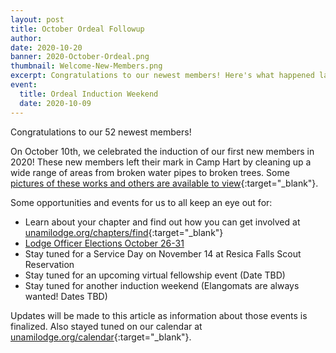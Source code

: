 ```yaml
---
layout: post
title: October Ordeal Followup
author:
date: 2020-10-20
banner: 2020-October-Ordeal.png
thumbnail: Welcome-New-Members.png
excerpt: Congratulations to our newest members! Here's what happened last weekend.
event:
  title: Ordeal Induction Weekend
  date: 2020-10-09
---
```


Congratulations to our 52 newest members!

On October 10th, we celebrated the induction of our first new members in 2020! These new members left their mark in Camp Hart by cleaning up a wide range of areas from broken water pipes to broken trees. Some [pictures of these works and others are available to view](https://flic.kr/s/aHsmRBPbgG){:target="_blank"}.

Some opportunities and events for us to all keep an eye out for:
- Learn about your chapter and find out how you can get involved at [unamilodge.org/chapters/find](/chapters/find){:target="_blank"}
- [Lodge Officer Elections October 26-31](/news/2021-Officer-Elections)
- Stay tuned for a Service Day on November 14 at Resica Falls Scout Reservation
- Stay tuned for an upcoming virtual fellowship event (Date TBD)
- Stay tuned for another induction weekend (Elangomats are always wanted! Dates TBD)

Updates will be made to this article as information about those events is finalized. Also stayed tuned on our calendar at [unamilodge.org/calendar](/calendar){:target="_blank"}.
